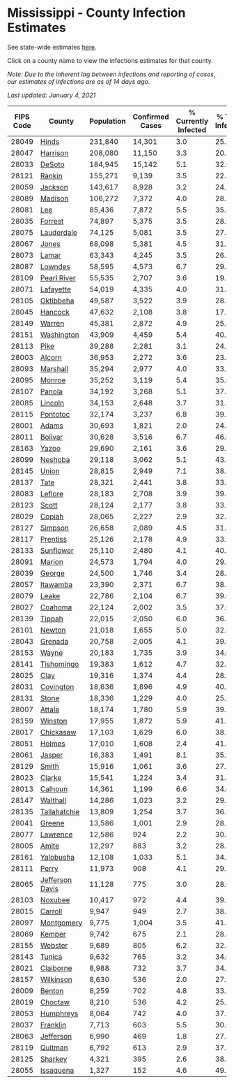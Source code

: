 # Mississippi - County Infection Estimates

See state-wide estimates [here](/infections/us-ms).

Click on a county name to view the infections estimates for that county.

*Note: Due to the inherent lag between infections and reporting of cases, our estimates of infections are as of 14 days ago.*

*Last updated: January 4, 2021*

|   FIPS Code |                             County |   Population |   Confirmed Cases |   % Currently Infected |   % Total Infected |
|-------------|------------------------------------|--------------|-------------------|------------------------|--------------------|
|       28049 |                     [Hinds](hinds) |      231,840 |            14,301 |                    3.0 |               25.2 |
|       28047 |               [Harrison](harrison) |      208,080 |            11,150 |                    3.3 |               20.8 |
|       28033 |                   [DeSoto](desoto) |      184,945 |            15,142 |                    5.1 |               32.0 |
|       28121 |                   [Rankin](rankin) |      155,271 |             9,139 |                    3.5 |               22.8 |
|       28059 |                 [Jackson](jackson) |      143,617 |             8,928 |                    3.2 |               24.7 |
|       28089 |                 [Madison](madison) |      106,272 |             7,372 |                    4.0 |               28.1 |
|       28081 |                         [Lee](lee) |       85,436 |             7,872 |                    5.5 |               35.4 |
|       28035 |                 [Forrest](forrest) |       74,897 |             5,375 |                    3.5 |               28.9 |
|       28075 |           [Lauderdale](lauderdale) |       74,125 |             5,081 |                    3.5 |               27.8 |
|       28067 |                     [Jones](jones) |       68,098 |             5,381 |                    4.5 |               31.5 |
|       28073 |                     [Lamar](lamar) |       63,343 |             4,245 |                    3.5 |               26.3 |
|       28087 |                 [Lowndes](lowndes) |       58,595 |             4,573 |                    6.7 |               29.8 |
|       28109 |         [Pearl River](pearl-river) |       55,535 |             2,707 |                    3.6 |               19.2 |
|       28071 |             [Lafayette](lafayette) |       54,019 |             4,335 |                    4.0 |               31.4 |
|       28105 |             [Oktibbeha](oktibbeha) |       49,587 |             3,522 |                    3.9 |               28.2 |
|       28045 |                 [Hancock](hancock) |       47,632 |             2,108 |                    3.8 |               17.2 |
|       28149 |                   [Warren](warren) |       45,381 |             2,872 |                    4.9 |               25.4 |
|       28151 |           [Washington](washington) |       43,909 |             4,459 |                    5.4 |               40.7 |
|       28113 |                       [Pike](pike) |       39,288 |             2,281 |                    3.1 |               24.2 |
|       28003 |                   [Alcorn](alcorn) |       36,953 |             2,272 |                    3.6 |               23.3 |
|       28093 |               [Marshall](marshall) |       35,294 |             2,977 |                    4.0 |               33.2 |
|       28095 |                   [Monroe](monroe) |       35,252 |             3,119 |                    5.4 |               35.0 |
|       28107 |                   [Panola](panola) |       34,192 |             3,268 |                    5.1 |               37.8 |
|       28085 |                 [Lincoln](lincoln) |       34,153 |             2,648 |                    3.7 |               31.1 |
|       28115 |               [Pontotoc](pontotoc) |       32,174 |             3,237 |                    6.8 |               39.1 |
|       28001 |                     [Adams](adams) |       30,693 |             1,821 |                    2.0 |               24.4 |
|       28011 |                 [Bolivar](bolivar) |       30,628 |             3,516 |                    6.7 |               46.0 |
|       28163 |                     [Yazoo](yazoo) |       29,690 |             2,161 |                    3.6 |               29.8 |
|       28099 |                 [Neshoba](neshoba) |       29,118 |             3,062 |                    5.1 |               43.7 |
|       28145 |                     [Union](union) |       28,815 |             2,949 |                    7.1 |               38.7 |
|       28137 |                       [Tate](tate) |       28,321 |             2,441 |                    3.8 |               33.8 |
|       28083 |                 [Leflore](leflore) |       28,183 |             2,708 |                    3.9 |               39.6 |
|       28123 |                     [Scott](scott) |       28,124 |             2,177 |                    3.8 |               33.7 |
|       28029 |                   [Copiah](copiah) |       28,065 |             2,227 |                    2.9 |               32.8 |
|       28127 |                 [Simpson](simpson) |       26,658 |             2,089 |                    4.5 |               31.8 |
|       28117 |               [Prentiss](prentiss) |       25,126 |             2,178 |                    4.9 |               33.2 |
|       28133 |             [Sunflower](sunflower) |       25,110 |             2,480 |                    4.1 |               40.1 |
|       28091 |                   [Marion](marion) |       24,573 |             1,794 |                    4.0 |               29.5 |
|       28039 |                   [George](george) |       24,500 |             1,746 |                    3.4 |               28.8 |
|       28057 |               [Itawamba](itawamba) |       23,390 |             2,371 |                    6.7 |               38.7 |
|       28079 |                     [Leake](leake) |       22,786 |             2,104 |                    6.7 |               39.0 |
|       28027 |                 [Coahoma](coahoma) |       22,124 |             2,002 |                    3.5 |               37.0 |
|       28139 |                   [Tippah](tippah) |       22,015 |             2,050 |                    6.0 |               36.7 |
|       28101 |                   [Newton](newton) |       21,018 |             1,655 |                    5.0 |               32.0 |
|       28043 |                 [Grenada](grenada) |       20,758 |             2,005 |                    4.1 |               39.0 |
|       28153 |                     [Wayne](wayne) |       20,183 |             1,735 |                    3.9 |               34.0 |
|       28141 |           [Tishomingo](tishomingo) |       19,383 |             1,612 |                    4.7 |               32.4 |
|       28025 |                       [Clay](clay) |       19,316 |             1,374 |                    4.4 |               28.1 |
|       28031 |             [Covington](covington) |       18,636 |             1,896 |                    4.9 |               40.7 |
|       28131 |                     [Stone](stone) |       18,336 |             1,229 |                    4.0 |               25.2 |
|       28007 |                   [Attala](attala) |       18,174 |             1,780 |                    5.9 |               39.7 |
|       28159 |                 [Winston](winston) |       17,955 |             1,872 |                    5.9 |               41.7 |
|       28017 |             [Chickasaw](chickasaw) |       17,103 |             1,629 |                    6.0 |               38.5 |
|       28051 |                   [Holmes](holmes) |       17,010 |             1,608 |                    2.4 |               41.6 |
|       28061 |                   [Jasper](jasper) |       16,383 |             1,491 |                    8.1 |               35.9 |
|       28129 |                     [Smith](smith) |       15,916 |             1,061 |                    3.6 |               27.3 |
|       28023 |                   [Clarke](clarke) |       15,541 |             1,224 |                    3.4 |               31.8 |
|       28013 |                 [Calhoun](calhoun) |       14,361 |             1,199 |                    6.6 |               34.0 |
|       28147 |               [Walthall](walthall) |       14,286 |             1,023 |                    3.2 |               29.7 |
|       28135 |       [Tallahatchie](tallahatchie) |       13,809 |             1,254 |                    3.7 |               36.9 |
|       28041 |                   [Greene](greene) |       13,586 |             1,001 |                    2.9 |               28.3 |
|       28077 |               [Lawrence](lawrence) |       12,586 |               924 |                    2.2 |               30.4 |
|       28005 |                     [Amite](amite) |       12,297 |               883 |                    3.2 |               28.3 |
|       28161 |             [Yalobusha](yalobusha) |       12,108 |             1,033 |                    5.1 |               34.3 |
|       28111 |                     [Perry](perry) |       11,973 |               908 |                    4.1 |               29.7 |
|       28065 | [Jefferson Davis](jefferson-davis) |       11,128 |               775 |                    3.0 |               28.0 |
|       28103 |                 [Noxubee](noxubee) |       10,417 |               972 |                    4.4 |               39.1 |
|       28015 |                 [Carroll](carroll) |        9,947 |               949 |                    2.7 |               38.8 |
|       28097 |           [Montgomery](montgomery) |        9,775 |             1,004 |                    3.5 |               41.8 |
|       28069 |                   [Kemper](kemper) |        9,742 |               675 |                    2.1 |               28.4 |
|       28155 |                 [Webster](webster) |        9,689 |               805 |                    6.2 |               32.3 |
|       28143 |                   [Tunica](tunica) |        9,632 |               765 |                    3.2 |               34.0 |
|       28021 |             [Claiborne](claiborne) |        8,988 |               732 |                    3.7 |               34.1 |
|       28157 |             [Wilkinson](wilkinson) |        8,630 |               536 |                    2.0 |               27.5 |
|       28009 |                   [Benton](benton) |        8,259 |               702 |                    4.8 |               33.3 |
|       28019 |                 [Choctaw](choctaw) |        8,210 |               536 |                    4.2 |               25.5 |
|       28053 |             [Humphreys](humphreys) |        8,064 |               742 |                    4.0 |               37.7 |
|       28037 |               [Franklin](franklin) |        7,713 |               603 |                    5.5 |               30.6 |
|       28063 |             [Jefferson](jefferson) |        6,990 |               469 |                    1.8 |               27.8 |
|       28119 |                 [Quitman](quitman) |        6,792 |               613 |                    2.9 |               37.1 |
|       28125 |                 [Sharkey](sharkey) |        4,321 |               395 |                    2.6 |               38.5 |
|       28055 |             [Issaquena](issaquena) |        1,327 |               152 |                    4.6 |               49.3 |